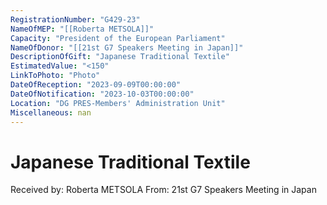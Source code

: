 ```yaml
---
RegistrationNumber: "G429-23"
NameOfMEP: "[[Roberta METSOLA]]"
Capacity: "President of the European Parliament"
NameOfDonor: "[[21st G7 Speakers Meeting in Japan]]"
DescriptionOfGift: "Japanese Traditional Textile"
EstimatedValue: "<150"
LinkToPhoto: "Photo"
DateOfReception: "2023-09-09T00:00:00"
DateOfNotification: "2023-10-03T00:00:00"
Location: "DG PRES-Members' Administration Unit"
Miscellaneous: nan
---
```


# Japanese Traditional Textile

Received by: Roberta METSOLA
From: 21st G7 Speakers Meeting in Japan
